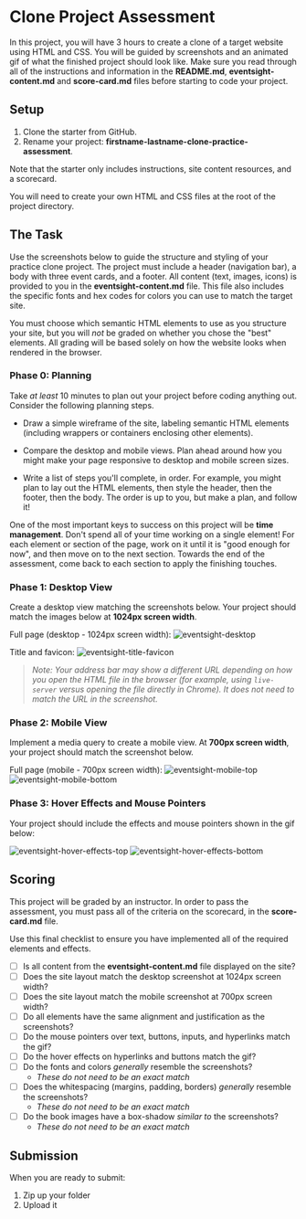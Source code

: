 # Clone Project Assessment

In this project, you will have 3 hours to create a clone of a target website
using HTML and CSS. You will be guided by screenshots and an animated gif of
what the finished project should look like. Make sure you read through all of
the instructions and information in the __README.md__, __eventsight-content.md__
and __score-card.md__ files before starting to code your project.

## Setup

1. Clone the starter from GitHub.
2. Rename your project: __firstname-lastname-clone-practice-assessment__.

Note that the starter only includes instructions, site content resources, and a
scorecard.

You will need to create your own HTML and CSS files at the root of the project
directory.

## The Task

Use the screenshots below to guide the structure and styling of your practice
clone project. The project must include a header (navigation bar), a body with
three event cards, and a footer. All content (text, images, icons) is provided
to you in the __eventsight-content.md__ file. This file also includes the
specific fonts and hex codes for colors you can use to match the target site.

You must choose which semantic HTML elements to use as you structure your site,
but you will _not_ be graded on whether you chose the "best" elements. All
grading will be based solely on how the website looks when rendered in the
browser.

### Phase 0: Planning

Take _at least_ 10 minutes to plan out your project before coding anything out.
Consider the following planning steps.

- Draw a simple wireframe of the site, labeling semantic HTML elements
  (including wrappers or containers enclosing other elements).

- Compare the desktop and mobile views. Plan ahead around how you might
  make your page responsive to desktop and mobile screen sizes.

- Write a list of steps you'll complete, in order. For example, you might plan
  to lay out the HTML elements, then style the header, then the footer, then the
  body. The order is up to you, but make a plan, and follow it!

One of the most important keys to success on this project will be __time
management__. Don't spend all of your time working on a single element! For each
element or section of the page, work on it until it is "good enough for now",
and then move on to the next section. Towards the end of the assessment, come
back to each section to apply the finishing touches.


### Phase 1: Desktop View

Create a desktop view matching the screenshots below. Your project should
match the images below at __1024px screen width__.

Full page (desktop - 1024px screen width):
![eventsight-desktop]

Title and favicon:
![eventsight-title-favicon]

> _Note: Your address bar may show a different URL depending on how you open the
> HTML file in the browser (for example, using `live-server` versus opening the
> file directly in Chrome). It does not need to match the URL in the
> screenshot._

### Phase 2: Mobile View

Implement a media query to create a mobile view. At __700px screen width__, your
project should match the screenshot below.

Full page (mobile - 700px screen width):
![eventsight-mobile-top]
![eventsight-mobile-bottom]


### Phase 3: Hover Effects and Mouse Pointers

Your project should include the effects and mouse pointers shown in the gif
below:

![eventsight-hover-effects-top]
![eventsight-hover-effects-bottom]



## Scoring

This project will be graded by an instructor. In order to pass the assessment,
you must pass all of the criteria on the scorecard, in the __score-card.md__
file.

Use this final checklist to ensure you have implemented all of the required
elements and effects.

- [ ] Is all content from the __eventsight-content.md__ file displayed on the site?
- [ ] Does the site layout match the desktop screenshot at 1024px screen width?
- [ ] Does the site layout match the mobile screenshot at 700px screen width?
- [ ] Do all elements have the same alignment and justification as the screenshots?
- [ ] Do the mouse pointers over text, buttons, inputs, and hyperlinks match the gif?
- [ ] Do the hover effects on hyperlinks and buttons match the gif?
- [ ] Do the fonts and colors _generally_ resemble the screenshots?
    - _These do not need to be an exact match_
- [ ] Does the whitespacing (margins, padding, borders) _generally_ resemble the screenshots?
    - _These do not need to be an exact match_
- [ ] Do the book images have a box-shadow _similar to_ the screenshots?
    - _These do not need to be an exact match_


## Submission

When you are ready to submit:

1. Zip up your folder
2. Upload it

[eventsight-desktop]: https://appacademy-open-assets.s3.us-west-1.amazonaws.com/Modular-Curriculum/content/week-07/EventSight/eventsight-desktop.png
[eventsight-mobile-top]: https://appacademy-open-assets.s3.us-west-1.amazonaws.com/Modular-Curriculum/content/week-07/EventSight/eventsight-mobile-top.png
[eventsight-mobile-bottom]: https://appacademy-open-assets.s3.us-west-1.amazonaws.com/Modular-Curriculum/content/week-07/EventSight/eventsight-mobile-bottom.png
[eventsight-title-favicon]: https://appacademy-open-assets.s3.us-west-1.amazonaws.com/Modular-Curriculum/content/week-07/EventSight/eventsight-favicon.png
[eventsight-hover-effects-top]: https://media.giphy.com/media/agzknLFhyLBUFnrUHJ/giphy.gif
[eventsight-hover-effects-bottom]: https://media.giphy.com/media/zGPPvRNL9RWqVV3ZNX/giphy.gif
